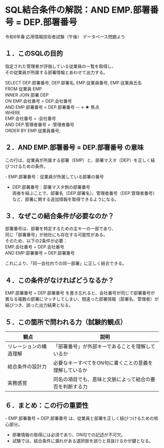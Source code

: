 # SQL結合条件の解説：AND EMP.部署番号 = DEP.部署番号

令和6年春 応用情報技術者試験（午後） データベース問題より

## １．このSQLの目的

指定された管理者が評価している従業員の一覧を取得し、  
その従業員が所属する部署情報とあわせて出力する。

SELECT DEP.部署番号, DEP.部署名, EMP.従業員番号, EMP.従業員氏名  
FROM 従業員 EMP  
INNER JOIN 部署 DEP  
ON EMP.会社番号 = DEP.会社番号  
AND EMP.部署番号 = DEP.部署番号 -- ←★ 焦点  
WHERE  
EMP.会社番号 = :会社番号  
AND DEP.管理者番号 = :管理者番号  
ORDER BY EMP.従業員番号;

## ２．AND EMP.部署番号 = DEP.部署番号 の意味

この行は、従業員が所属する部署（EMP）と、部署マスタ（DEP）を正しく結びつけるための条件。

\- EMP.部署番号：従業員が所属している部署の番号  
- DEP.部署番号：部署マスタ側の部署番号  
両者を結ぶことで、部署名（DEP.部署名）、管理者番号（DEP.管理者番号）など、部署に関する追加情報を取得できるようになる。

## ３．なぜこの結合条件が必要なのか？

部署番号は、部署を特定するための主キーの一部であり、  
同じ「部署番号」が他社にも存在する可能性がある。  
そのため、以下の2条件が必要：  
EMP.会社番号 = DEP.会社番号  
AND EMP.部署番号 = DEP.部署番号  
  
これにより、「同一会社内での同一部署」に正しく結合できる。

## ４．この条件がなければどうなるか？

EMP.部署番号 = DEP.部署番号 を書き忘れると、会社番号が同じで部署番号が異なる複数の部署にマッチしてしまい、間違った部署情報（部署名、管理者）が結びつき、誤った出力結果となる。

## ５．この箇所で問われる力（試験的観点）

| 観点 | 説明 |
|----|----|
| リレーションの構造理解 | 「部署番号」が外部キーであることを理解しているか |
| 結合条件の設計力 | 必要なキーすべてをON句に書くことの意義を理解しているか |
| 実務感覚 | 同名の項目でも、意味と文脈によって結合の要否を判断する力 |

## ６．まとめ：この行の重要性

\- EMP.部署番号 = DEP.部署番号 は、従業員と部署を正しく結びつけるための核心部分。  
- 部署情報の取得には必須であり、ON句での記述が不可欠。  
- 試験では、結合条件に漏れがある選択肢を誤りと見抜けるかが鍵となる。
